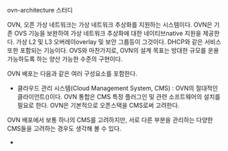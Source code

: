 ovn-architecture 스터디

OVN, 오픈 가상 네트워크는 가상 네트워크 추상화를 지원하는 시스템이다. OVN은 기존 OVS 기능을 보완하여 가상 네트워크 추상화에 대한 네이티브native 지원을 제공한다. 가상 L2 및 L3 오버레이overlay 및 보안 그룹등이 그것이다. DHCP와 같은 서비스 또한 포함되는 기능이다. OVS와 마찬가지로, OVN의 설계 목표는 방대한 규모를 운용 가능하도록 하는 양산 가능한 수준의 구현이다.

OVN 배포는 다음과 같은 여러 구성요소를 포함한다.
* 클라우드 관리 시스템(Cloud Management System, CMS) : OVN의 절대적인 클라이언트()이다. OVN 통합은 CMS 특정 플러그인 및 관련 소프트웨어의 설치를 필요로 한다. OVN은 기본적으로 오픈스택을 CMS로써 고려한다.

OVN 배포에서 보통 하나의 CMS를 고려하지만, 서로 다른 부분을 관리하는 다양한 CMS들을 고려하는 경우도 생각해 볼 수 있다.

* 